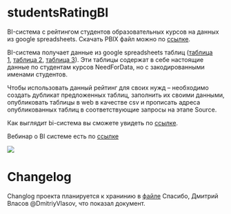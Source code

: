 # studentsRatingBI

BI-система с рейтингом студентов образовательных курсов на данных из google spreadsheets. Скачать PBIX файл можно по [ссылке](https://github.com/needfordata/studentsRatingBI/blob/master/StudentsRatingBI%202.0.0.pbix).

BI-система получает данные из google spreadsheets таблиц ([таблица 1](https://docs.google.com/spreadsheets/d/1grd7YHAI6kwQPUYaJMogufg-p1elc0jEXvwMlfhtFus/edit?usp=sharing), [таблица 2](https://docs.google.com/spreadsheets/d/120N-dnTIQrJbyn5yVYpd7KICv-mhygup_BzrJJBDtQ0/edit?usp=sharing), [таблица 3](https://docs.google.com/spreadsheets/d/1gEB0DLB592p-vLFQK1I5lvoRW5Uo8sGgMAw0mro58eo/edit?usp=sharing)). Эти таблицы содержат в себе настоящие данные по студентам курсов NeedForData, но с закодированными именами студентов.

Чтобы использовать данный рейтинг для своих нужд – необходимо создать дубликат предложенных таблиц, заполнить их своими данными, опубликовать таблицы в web в качестве csv и прописать адреса опубликованных таблиц в соответствующие запросы на этапе Source.

Как выглядит bi-система вы сможете увидеть по [ссылке](https://app.powerbi.com/view?r=eyJrIjoiMTIxNWZlZDAtZGNmNS00ZTk3LThhNjEtYTJkMmRlY2Y3ODc0IiwidCI6Ijg0MGM1ZDE3LTA2ZjUtNDVlMC1iOTYyLWNjOTE1Zjg1NWU4MyIsImMiOjl9).

Вебинар о BI cистеме есть по [ссылке](https://www.youtube.com/watch?v=xPRTk0gdJLQ)

[![](https://content.screencast.com/media/5ffa6f9e-fcb7-4845-8db3-6e5e519fe9d4_9d700cb2-87df-433c-8403-c813c6a51c87_static_0_0_2018-03-29_01-24-17.png)](https://www.youtube.com/watch?v=xPRTk0gdJLQ)

# Changelog

Changlog проекта планируется к хранинию в [файле](https://github.com/needfordata/studentsRatingBI)
Спасибо, Дмитрий Власов @DmitriyVlasov, что показал документ. 
